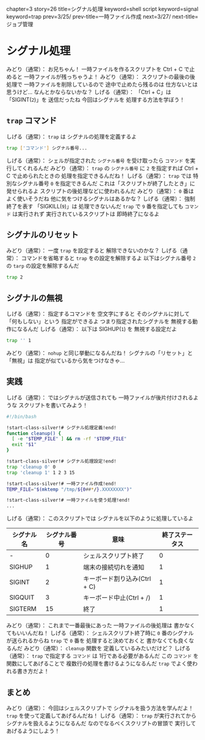 chapter=3
story=26
title=シグナル処理
keyword=shell script
keyword=signal
keyword=trap
prev=3/25/
prev-title=一時ファイル作成
next=3/27/
next-title=ジョブ管理

# シグナル処理

みどり（通常）：
  お兄ちゃん！
  一時ファイルを作るスクリプトを
  Ctrl + C で止めると
  一時ファイルが残っちゃうよ！
みどり（通常）：
  スクリプトの最後の後処理で
  一時ファイルを削除しているので
  途中で止めたら残るのは
  仕方ないとは思うけど…
  なんとかならないかな？
しげる（通常）：
  「Ctrl + C」は
  「SIGINT(`2`)」を
  送信だったね
  今回はシグナルを
  処理する方法を学ぼう！

## `trap` コマンド

しげる（通常）：
  `trap` は
  シグナルの処理を定義するよ

```bash
trap ['コマンド'] シグナル番号...
```

しげる（通常）：
  シェルが指定された
  `シグナル番号` を受け取ったら
  `コマンド` を実行してくれるんだ
みどり（通常）：
  `trap` の `シグナル番号` に
  `2` を指定すれば
  Ctrl + C で止められたときの
  処理を指定できるんだね！
しげる（通常）：
  `trap` では
  特別なシグナル番号 `0` を指定できるんだ
  これは「スクリプトが終了したとき」に発せられるよ
  スクリプトの後処理などに使われるんだ
みどり（通常）：
  `0` 番はよく使いそうだね
  他に気をつけるシグナルはあるかな？
しげる（通常）：
  強制終了を表す
  「SIGKILL(`9`)」は
  処理できないんだ
  `trap` で `9` 番を指定しても
  `コマンド` は実行されず
  実行されているスクリプトは
  即時終了になるよ

## シグナルのリセット

みどり（通常）：
  一度 `trap` を設定すると
  解除できないのかな？
しげる（通常）：
  コマンドを省略すると
  `trap` をの設定を解除するよ
  以下はシグナル番号 `2` の
  `tarp` の設定を解除するんだ

```bash
trap 2
```

## シグナルの無視

しげる（通常）：
  指定するコマンドを
  空文字にすると
  そのシグナルに対して
  「何もしない」という
  指定ができるよ
  つまり指定されたシグナルを
  無視する動作になるんだ
しげる（通常）：
  以下は SIGHUP(`1`) を
  無視する設定だよ

```bash
trap '' 1
```

みどり（通常）：
  `nohup` と同じ挙動になるんだね！
  シグナルの「リセット」と「無視」は
  指定が似ているから気をつけなきゃ…

## 実践

しげる（通常）：
  ではシグナルが送信されても
  一時ファイルが後片付けされるような
  スクリプトを書いてみよう！

```bash
#!/bin/bash

!start-class-silver!# シグナル処理定義!end!
function cleanup() {
  [ -e "$TEMP_FILE" ] && rm -rf "$TEMP_FILE"
  exit "$1"
}

!start-class-silver!# シグナル処理設定!end!
trap 'cleanup 0' 0
trap 'cleanup 1' 1 2 3 15

!start-class-silver!# 一時ファイル作成!end!
TEMP_FILE="$(mktemp "/tmp/${0##*/}.XXXXXXXX")"

!start-class-silver!# 一時ファイルを使う処理!end!
...
```

しげる（通常）：
  このスクリプトでは
  シグナルを以下のように処理しているよ

シグナル名 | シグナル番号 | 意味                         | 終了ステータス
---------- | ------------ | ---------------------------- | --------------
-          | 0            | シェルスクリプト終了         | 0
SIGHUP     | 1            | 端末の接続切れを通知         | 1
SIGINT     | 2            | キーボード割り込み(Ctrl + C) | 1
SIGQUIT    | 3            | キーボード中止(Ctrl + /)     | 1
SIGTERM    | 15           | 終了                         | 1

みどり（通常）：
  これまで一番最後にあった
  一時ファイルの後処理は
  書かなくてもいいんだね！
しげる（通常）：
  シェルスクリプト終了時に
  `0` 番のシグナルが送られるからね
  `trap` で `0` 番を
  処理すると決めておくと
  書かなくても良くなるんだ
みどり（通常）：
  `cleanup` 関数を
  定義しているみたいだけど？
しげる（通常）：
  `trap` で指定する `コマンド` は
  1行である必要があるんだ
  この `コマンド` を
  関数にしてあげることで
  複数行の処理を書けるようになるんだ
  `trap` でよく使われる書き方だよ！

## まとめ

みどり（通常）：
  今回はシェルスクリプトで
  シグナルを扱う方法を学んだよ！
  `trap` を使って定義してあげるんだね！
しげる（通常）：
  `trap` が実行されてから
  シグナルを扱えるようになるんだ
  なのでなるべくスクリプトの冒頭で
  実行してあげるようにしよう！

